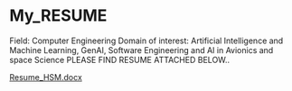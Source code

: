 # My_RESUME
Field: Computer Engineering
Domain of interest: Artificial Intelligence and Machine Learning, GenAI, Software Engineering and AI in Avionics and space Science
PLEASE FIND RESUME ATTACHED BELOW..

[Resume_HSM.docx](https://github.com/user-attachments/files/16792310/Resume_HSM.docx)
